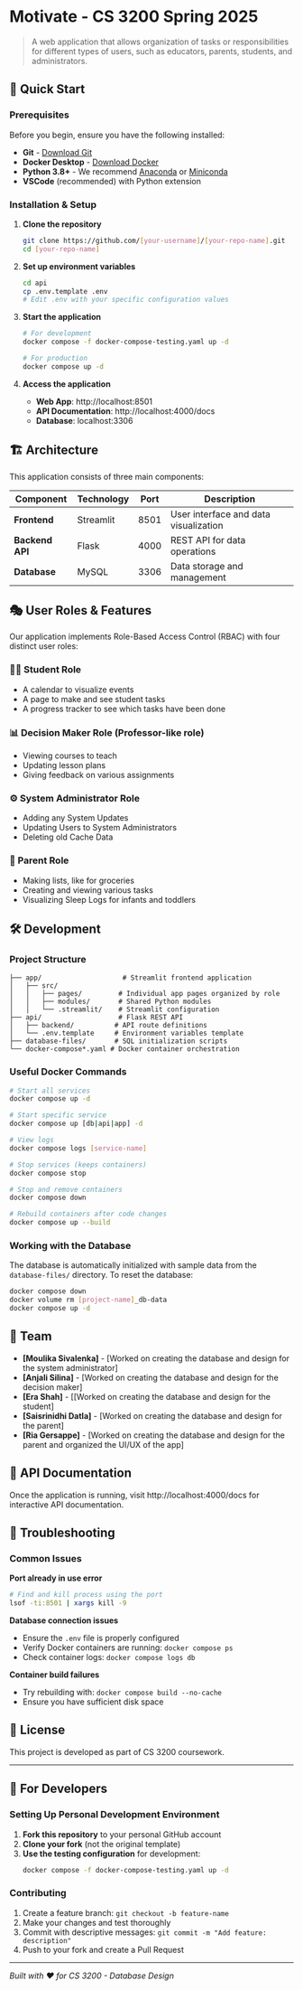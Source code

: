 # Motivate - CS 3200 Spring 2025

> A web application that allows organization of tasks or responsibilities for different types of users, such as educators, parents, students, and administrators.

## 🚀 Quick Start

### Prerequisites

Before you begin, ensure you have the following installed:
- **Git** - [Download Git](https://git-scm.com/downloads)
- **Docker Desktop** - [Download Docker](https://www.docker.com/products/docker-desktop/)
- **Python 3.8+** - We recommend [Anaconda](https://www.anaconda.com/products/distribution) or [Miniconda](https://docs.conda.io/en/latest/miniconda.html)
- **VSCode** (recommended) with Python extension

### Installation & Setup

1. **Clone the repository**
   ```bash
   git clone https://github.com/[your-username]/[your-repo-name].git
   cd [your-repo-name]
   ```

2. **Set up environment variables**
   ```bash
   cd api
   cp .env.template .env
   # Edit .env with your specific configuration values
   ```

3. **Start the application**
   ```bash
   # For development
   docker compose -f docker-compose-testing.yaml up -d
   
   # For production
   docker compose up -d
   ```

4. **Access the application**
   - **Web App**: http://localhost:8501
   - **API Documentation**: http://localhost:4000/docs
   - **Database**: localhost:3306

## 🏗️ Architecture

This application consists of three main components:

| Component | Technology | Port | Description |
|-----------|------------|------|-------------|
| **Frontend** | Streamlit | 8501 | User interface and data visualization |
| **Backend API** | Flask | 4000 | REST API for data operations |
| **Database** | MySQL | 3306 | Data storage and management |

## 🎭 User Roles & Features

Our application implements Role-Based Access Control (RBAC) with four distinct user roles:

### 👩‍🎓 Student Role
- A calendar to visualize events
- A page to make and see student tasks
- A progress tracker to see which tasks have been done

### 📊 Decision Maker Role (Professor-like role)
- Viewing courses to teach 
- Updating lesson plans
- Giving feedback on various assignments

### ⚙️ System Administrator Role
- Adding any System Updates
- Updating Users to System Administrators
- Deleting old Cache Data

### 🔧 Parent Role
- Making lists, like for groceries
- Creating and viewing various tasks
- Visualizing Sleep Logs for infants and toddlers

## 🛠️ Development

### Project Structure
```
├── app/                    # Streamlit frontend application
│   ├── src/
│   │   ├── pages/         # Individual app pages organized by role
│   │   ├── modules/       # Shared Python modules
│   │   └── .streamlit/    # Streamlit configuration
├── api/                   # Flask REST API
│   ├── backend/          # API route definitions
│   └── .env.template     # Environment variables template
├── database-files/       # SQL initialization scripts
└── docker-compose*.yaml # Docker container orchestration
```

### Useful Docker Commands

```bash
# Start all services
docker compose up -d

# Start specific service
docker compose up [db|api|app] -d

# View logs
docker compose logs [service-name]

# Stop services (keeps containers)
docker compose stop

# Stop and remove containers
docker compose down

# Rebuild containers after code changes
docker compose up --build
```

### Working with the Database

The database is automatically initialized with sample data from the `database-files/` directory. To reset the database:

```bash
docker compose down
docker volume rm [project-name]_db-data
docker compose up -d
```

## 🤝 Team

- **[Moulika Sivalenka]** - [Worked on creating the database and design for the system administrator]
- **[Anjali Silina]** - [Worked on creating the database and design for the decision maker]
- **[Era Shah]** - [[Worked on creating the database and design for the student]
- **[Saisrinidhi Datla]** - [Worked on creating the database and design for the parent]
- **[Ria Gersappe]** - [Worked on creating the database and design for the parent and organized the UI/UX of the app]

## 📝 API Documentation

Once the application is running, visit http://localhost:4000/docs for interactive API documentation.

## 🐛 Troubleshooting

### Common Issues

**Port already in use error**
```bash
# Find and kill process using the port
lsof -ti:8501 | xargs kill -9
```

**Database connection issues**
- Ensure the `.env` file is properly configured
- Verify Docker containers are running: `docker compose ps`
- Check container logs: `docker compose logs db`

**Container build failures**
- Try rebuilding with: `docker compose build --no-cache`
- Ensure you have sufficient disk space

## 📄 License

This project is developed as part of CS 3200 coursework.

---

## 🔧 For Developers

### Setting Up Personal Development Environment

1. **Fork this repository** to your personal GitHub account
2. **Clone your fork** (not the original template)
3. **Use the testing configuration** for development:
   ```bash
   docker compose -f docker-compose-testing.yaml up -d
   ```

### Contributing

1. Create a feature branch: `git checkout -b feature-name`
2. Make your changes and test thoroughly
3. Commit with descriptive messages: `git commit -m "Add feature: description"`
4. Push to your fork and create a Pull Request

---

*Built with ❤️ for CS 3200 - Database Design*